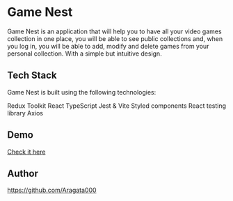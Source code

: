 # Game Nest

Game Nest is an application that will help you to have all your video games collection in one place, you will be able to see public collections and, when you log in, you will be able to add, modify and delete games from your personal collection. With a simple but intuitive design.

## Tech Stack

Game Nest is built using the following technologies:

Redux Toolkit
React
TypeScript
Jest & Vite
Styled components
React testing library
Axios

## Demo

[Check it here](https://frank-pereira-final-project-front-20.netlify.app/)

## Author

https://github.com/Aragata000
